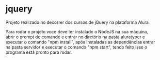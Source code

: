 # jquery

Projeto realizado no decorrer dos cursos de jQuery na plataforma Alura.

Para rodar o projeto voce deve ter instalado o NodeJS na sua máquina, abrir o prompt de comando e entrar no diretório na pasta aluratyper e executar o comando "npm install", após instaladas as dependências entrar na pasta servidor e executar o comando "npm start", tendo feito isso o programa está pronto para rodar.
